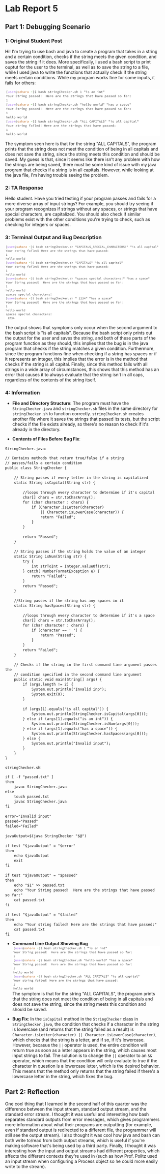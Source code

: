 # Lab Report 5

## Part 1: Debugging Scenario

### 1: Original Student Post

Hi! I'm trying to use bash and java to create a program that takes in a string and a certain condition, checks if the string meets the given condition, and saves the string if it does. More 
specifically, I used a bash script to print ouptut for the user to the terminal, as well as to save the string to a file, while I used java to write the functions that actually check if the string
meets certain conditions. While my program works fine for some inputs, it fails for others:

![Screenshot 1](./LabReport5sc1.png)

The symptom seen here is that for the string "ALL CAPITALS", the program prints that the string does not meet the condition of being in all capitals and does not save the string, since the string
meets this condition and should be saved. My guess is that, since it seems like there isn't any problem with how the strings are being saved, there must be some kind of issue with my
java program that checks if a string is in all capitals. However, while looking at the java file, I'm having trouble seeing the problem. 

### 2: TA Response

Hello student. Have you tried testing if your program passes and fails for a more diverse array of input strings? For example, you should try seeing if your program recognizes if strings without any
spaces, or strings that have special characters, are capitalized. You should also check if similar problems exist with the other conditions you're trying to check, such as checking for integers or
spaces.

### 3: Terminal Output and Bug Description

![Screenshot 2](./LabReport5sc2.png)

The output shows that symptoms only occur when the second argument to the bash script is "is all capitals". Because the bash script only prints out the output for the user and saves the string, and
both of these parts of the program function as they should, this implies that the bug is in the java program that checks if the string matches a given condition. Furthermore, since the program 
functions fine when checking if a string has spaces or if it represents an integer, this implies that the error is in the method that checks if the string is all capital. Finally, since this method
fails with all strings in a wide array of circumstances, this shows that this method has an error that causes it to always evaluate that the string isn't in all caps, regardless of the contents of
the string itself.

### 4: Information

- **File and Directory Structure:** The program must have the `StringChecker.java` and `stringChecker.sh` files in the same directory for `stringChecker.sh` to function correctly. `stringChecker.sh`
creates another file where it saves the strings that passed its tests, but the script checks if the file exists already, so there's no reason to check if it's already in the directory.

- **Contents of Files Before Bug Fix**:

`StringChecker.java`:
```
// Contains methods that return true/false if a string 
// passes/fails a certain condition
public class StringChecker {

    // String passes if every letter in the string is capitalized
    static String isCapital(String str) {

        //loops through every character to determine if it's capital
        char[] chars = str.toCharArray();
        for (char character : chars) {
            if (Character.isLetter(character) 
                || Character.isLowerCase(character)) {
                return "Failed";
            }
        }

        return "Passed";
    }

    // String passes if the string holds the value of an integer
    static String isNum(String str) {
        try {
            int strToInt = Integer.valueOf(str);
        } catch( NumberFormatException e) {
            return "Failed";
        }
        return "Passed";
    }

    //String passes if the string has any spaces in it
    static String hasSpaces(String str) {

        //loops through every character to determine if it's a space
        char[] chars = str.toCharArray();
        for (char character : chars) {
            if (character == ' ') {
                return "Passed";
            }
        }
        return "Failed";
    }

    // Checks if the string in the first command line argument passes the 
    // condition specified in the second command line argument
    public static void main(String[] args) {
        if (args.length != 2) {
            System.out.println("Invalid inp");
            System.exit(0);
        }

        if (args[1].equals("is all capital")) {
            System.out.println(StringChecker.isCapital(args[0]));
        } else if (args[1].equals("is an int")) {
            System.out.println(StringChecker.isNum(args[0]));
        } else if (args[1].equals("has a space")) {
            System.out.println(StringChecker.hasSpaces(args[0]));
        } else {
            System.out.println("Invalid input");
        }
    }
}
```

`stringChecker.sh`:
```
if [ -f "passed.txt" ]
then
    javac StringChecker.java
else
    touch passed.txt
    javac StringChecker.java
fi

error="Invalid input"
passed="Passed"
failed="Failed"

javaOutput=$(java StringChecker "$@")

if test "$javaOutput" = "$error"
then 
    echo $javaOutput
    exit
fi

if test "$javaOutput" = "$passed"
then
    echo "$1" >> passed.txt
    echo "Your String passed!  Here are the strings that have passed so far:"
    cat passed.txt
fi

if test "$javaOutput" = "$failed"
then
    echo "Your string failed! Here are the strings that have passed:"
    cat passed.txt
fi
```


- **Command Line Output Showing Bug**
![Screenshot 1](./LabReport5sc1.png)
The symptom is that for the string "ALL CAPITALS", the program prints that the string does not meet the condition of being in all capitals and does not save the string, since the string
meets this condition and should be saved. 

- **Bug Fix**: In the `isCapital` method in the `StringChecker` class in `StringChecker.java`, the condition that checks if a character in the string is lowercase (and returns that the string
  failed as a result) is `Character.isLetter(character) || Character.isLowerCase(character)`, which checks that the string is a letter, and if so, if it's lowercase. However, becasue the `||`
  operator is used, the entire condition will return true as soon as a letter appears in the string, which causes most input strings to fail. The solution is to change the `||` operator to an
  `&&` operator, which means that the condition will only evaluate to true if the character in question is a lowercase letter, which is the desired behavior. This means that the method only returns
  that the string failed if there's a lowercase letter in the string, which fixes the bug.

## Part 2: Reflection
One cool thing that I learned in the second half of this quarter was the difference between the input stream, standard output stream, and the standard error stream. I thought it was useful and
interesting how bash separates standard outputs from error messages, which gives programmers more information about what their programs are outputting (for example, even if standard output is 
redirected to a different file, the programmer will still see the output stream). I also thought it was cool how java and bash can both write to/read from both output streams, which is useful if
you're making software that's being used by a third party. Finally, I thought it was interesting how the input and output streams had different properties, which affects the different contexts 
they're used in (such as how Prof. Politz used an input stream when configuring a Process object so he could more easily write to the stream). 
